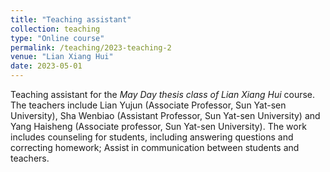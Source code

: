 ```yaml
---
title: "Teaching assistant"
collection: teaching
type: "Online course"
permalink: /teaching/2023-teaching-2
venue: "Lian Xiang Hui"
date: 2023-05-01
---
```


Teaching assistant for the *May Day thesis class of Lian Xiang Hui* course. The teachers include Lian Yujun (Associate Professor, Sun Yat-sen University), Sha Wenbiao (Assistant Professor, Sun Yat-sen University) and Yang Haisheng (Associate professor, Sun Yat-sen University). The work includes counseling for students, including answering questions and correcting homework; Assist in communication between students and teachers.


